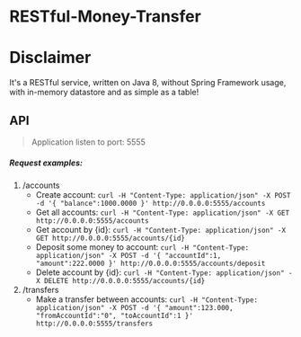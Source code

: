 # RESTful-Money-Transfer

# Disclaimer
It's a RESTful service, written on Java 8, without Spring Framework usage, with in-memory datastore and as simple as a table!

## API
>Application listen to port: 5555  

##### Request examples:  

1. /accounts  
    * Create account: `curl -H "Content-Type: application/json" -X POST -d '{ "balance":1000.0000 }' http://0.0.0.0:5555/accounts`
    * Get all accounts: `curl -H "Content-Type: application/json" -X GET http://0.0.0.0:5555/accounts`
    * Get account by {id}: `curl -H "Content-Type: application/json" -X GET http://0.0.0.0:5555/accounts/{id}`
    * Deposit some money to account: `curl -H "Content-Type: application/json" -X POST -d '{ "accountId":1, "amount":222.0000 }' http://0.0.0.0:5555/accounts/deposit`
    * Delete account by {id}: `curl -H "Content-Type: application/json" -X DELETE http://0.0.0.0:5555/accounts/{id}`
2. /transfers  
    * Make a transfer between accounts: `curl -H "Content-Type: application/json" -X POST -d '{ "amount":123.000, "fromAccountId":"0", "toAccountId":1 }' http://0.0.0.0:5555/transfers`  